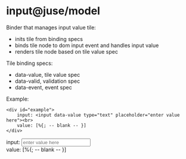# input@juse/model

Binder that manages input value tile:
* inits tile from binding specs
* binds tile node to dom input event and handles input value
* renders tile node based on tile value spec

Tile binding specs:
* data-value, tile value spec
* data-valid, validation spec
* data-event, event spec

Example:

```
<div id="example">
	input: <input data-value type="text" placeholder="enter value here"><br>
	value: [%{; -- blank -- }]
</div>
```

<div id="example">
	input: <input data-value type="text" placeholder="enter value here"><br>
	value: [%{; -- blank -- }]
</div>

<link href="/css/example.css" rel="stylesheet"/>
<script src="../../../juse.js" data-app="example.model@app;"></script>
<script>juse("app.context", ["juse/model"]);</script>
